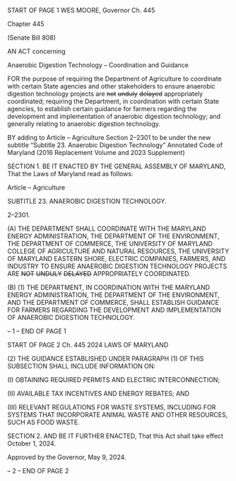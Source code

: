 START OF PAGE 1
WES MOORE, Governor Ch. 445

Chapter 445

(Senate Bill 808)

AN ACT concerning

Anaerobic Digestion Technology – Coordination and Guidance

FOR the purpose of requiring the Department of Agriculture to coordinate with certain
State agencies and other stakeholders to ensure anaerobic digestion technology
projects are ~~not~~ ~~unduly~~ ~~delayed~~ appropriately coordinated; requiring the
Department, in coordination with certain State agencies, to establish certain
guidance for farmers regarding the development and implementation of anaerobic
digestion technology; and generally relating to anaerobic digestion technology.

BY adding to
Article – Agriculture
Section 2–2301 to be under the new subtitle “Subtitle 23. Anaerobic Digestion
Technology”
Annotated Code of Maryland
(2016 Replacement Volume and 2023 Supplement)

SECTION 1. BE IT ENACTED BY THE GENERAL ASSEMBLY OF MARYLAND,
That the Laws of Maryland read as follows:

Article – Agriculture

SUBTITLE 23. ANAEROBIC DIGESTION TECHNOLOGY.

2–2301.

(A) THE DEPARTMENT SHALL COORDINATE WITH THE MARYLAND ENERGY
ADMINISTRATION, THE DEPARTMENT OF THE ENVIRONMENT, THE DEPARTMENT
OF COMMERCE, THE UNIVERSITY OF MARYLAND COLLEGE OF AGRICULTURE AND
NATURAL RESOURCES, THE UNIVERSITY OF MARYLAND EASTERN SHORE,
ELECTRIC COMPANIES, FARMERS, AND INDUSTRY TO ENSURE ANAEROBIC
DIGESTION TECHNOLOGY PROJECTS ARE ~~NOT~~ ~~UNDULY~~ ~~DELAYED~~ APPROPRIATELY
COORDINATED.

(B) (1) THE DEPARTMENT, IN COORDINATION WITH THE MARYLAND
ENERGY ADMINISTRATION, THE DEPARTMENT OF THE ENVIRONMENT, AND THE
DEPARTMENT OF COMMERCE, SHALL ESTABLISH GUIDANCE FOR FARMERS
REGARDING THE DEVELOPMENT AND IMPLEMENTATION OF ANAEROBIC DIGESTION
TECHNOLOGY.

– 1 –
END OF PAGE 1

START OF PAGE 2
Ch. 445 2024 LAWS OF MARYLAND

(2) THE GUIDANCE ESTABLISHED UNDER PARAGRAPH (1) OF THIS
SUBSECTION SHALL INCLUDE INFORMATION ON:

(I) OBTAINING REQUIRED PERMITS AND ELECTRIC
INTERCONNECTION;

(II) AVAILABLE TAX INCENTIVES AND ENERGY REBATES; AND

(III) RELEVANT REGULATIONS FOR WASTE SYSTEMS,
INCLUDING FOR SYSTEMS THAT INCORPORATE ANIMAL WASTE AND OTHER
RESOURCES, SUCH AS FOOD WASTE.

SECTION 2. AND BE IT FURTHER ENACTED, That this Act shall take effect
October 1, 2024.

Approved by the Governor, May 9, 2024.

– 2 –
END OF PAGE 2